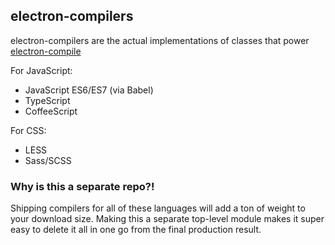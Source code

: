 ## electron-compilers

electron-compilers are the actual implementations of classes that power
[electron-compile](https://github.com/electronjs/electron-compile)

For JavaScript:

* JavaScript ES6/ES7 (via Babel)
* TypeScript
* CoffeeScript

For CSS:

* LESS
* Sass/SCSS

### Why is this a separate repo?!

Shipping compilers for all of these languages will add a ton of weight to your
download size. Making this a separate top-level module makes it super easy to
delete it all in one go from the final production result.
